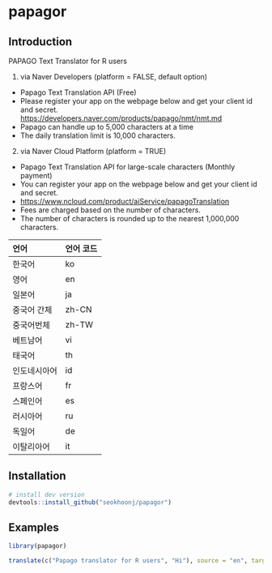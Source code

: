 # papagor

<!-- badges: start -->

<!-- badges: end -->

## Introduction

PAPAGO Text Translator for R users

1.  via Naver Developers (platform = FALSE, default option)

-   Papago Text Translation API (Free)
-   Please register your app on the webpage below and get your client id and secret.\
    <https://developers.naver.com/products/papago/nmt/nmt.md>
-   Papago can handle up to 5,000 characters at a time
-   The daily translation limit is 10,000 characters.

2.  via Naver Cloud Platform (platform = TRUE)

-   Papago Text Translation API for large-scale characters (Monthly payment)
-   You can register your app on the webpage below and get your client id and secret.
-   <https://www.ncloud.com/product/aiService/papagoTranslation>
-   Fees are charged based on the number of characters.
-   The number of characters is rounded up to the nearest 1,000,000 characters.

| 언어         | 언어 코드 |
|:-------------|:----------|
| 한국어       | ko        |
| 영어         | en        |
| 일본어       | ja        |
| 중국어 간체  | zh-CN     |
| 중국어번체   | zh-TW     |
| 베트남어     | vi        |
| 태국어       | th        |
| 인도네시아어 | id        |
| 프랑스어     | fr        |
| 스페인어     | es        |
| 러시아어     | ru        |
| 독일어       | de        |
| 이탈리아어   | it        |

## Installation

``` r
# install dev version
devtools::install_github("seokhoonj/papagor")
```

## Examples

``` r
library(papagor)

translate(c("Papago translator for R users", "Hi"), source = "en", target = "ko")
```
